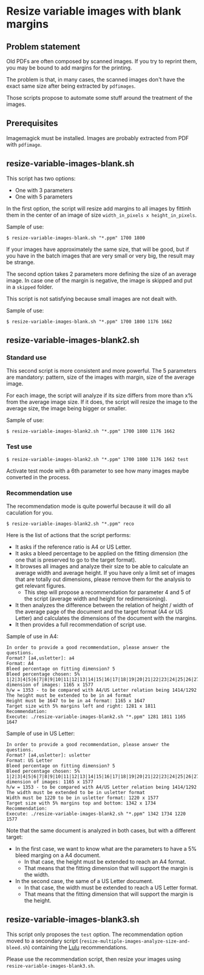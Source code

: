 # Resize variable images with blank margins

## Problem statement

Old PDFs are often composed by scanned images. If you try to reprint them, you may be bound to add margins for the printing.

The problem is that, in many cases, the scanned images don't have the exact same size after being extracted by `pdfimages`.

Those scripts propose to automate some stuff around the treatment of the images.

## Prerequisites

Imagemagick must be installed. Images are probably extracted from PDF with `pdfimage`.

## resize-variable-images-blank.sh

This script has two options:

* One with 3 parameters
* One with 5 parameters

In the first option, the script will resize add margins to all images by fittinh them in the center of an image of size `width_in_pixels x height_in_pixels`.

Sample of use:

```
$ resize-variable-images-blank.sh "*.ppm" 1700 1800
```

If your images have approximately the same size, that will be good, but if you have in the batch images that are very small or very big, the result may be strange.

The second option takes 2 parameters more defining the size of an average image. In case one of the margin is negative, the image is skipped and put in a `skipped` folder.

This script is not satisfying because small images are not dealt with.

Sample of use:

```
$ resize-variable-images-blank.sh "*.ppm" 1700 1800 1176 1662
```

## resize-variable-images-blank2.sh

### Standard use

This second script is more consistent and more powerful. The 5 parameters are mandatory: pattern, size of the images with margin, size of the average image.

For each image, the script will analyze if its size differs from more than x% from the average image size. If it does, the script will resize the image to the average size, the image being bigger or smaller.

Sample of use:

```
$ resize-variable-images-blank2.sh "*.ppm" 1700 1800 1176 1662
```

### Test use

```
$ resize-variable-images-blank2.sh "*.ppm" 1700 1800 1176 1662 test
```

Activate test mode with a 6th parameter to see how many images maybe converted in the process.

### Recommendation use

The recommendation mode is quite powerful because it will do all caculation for you.

```
$ resize-variable-images-blank2.sh "*.ppm" reco
```

Here is the list of actions that the script performs:

* It asks if the reference ratio is A4 or US Letter.
* It asks a bleed percentage to be applied on the fitting dimension (the one that is preserved to go to the target format).
* It browses all images and analyze their size to be able to calculate an average width and average height. If you have only a limit set of images that are totally out dimensions, please remove them for the analysis to get relevant figures.
    * This step will propose a recommendation for parameter 4 and 5 of the script (average width and height for redimensioning).
* It then analyzes the difference between the relation of height / width of the average page of the document and the target format (A4 or US Letter) and calculates the dimensions of the document with the margins.
* It then provides a full recommendation of script use.

Sample of use in A4:

```
In order to provide a good recommendation, please answer the questions.
Format? [a4,usletter]: a4
Format: A4
Bleed percentage on fitting dimension? 5
Bleed percentage chosen: 5%
1|2|3|4|5|6|7|8|9|10|11|12|13|14|15|16|17|18|19|20|21|22|23|24|25|26|27|28|29|30|31|32|33|34|35|36|37|38|39|40|41|42|43|44|45|46|47|48|49|50|51|52|53|54|55|56|57|58|59|60|61|62|63|64|65|66|67|68|69|70|71|72|73|74|75|76|77|78|79|80|81|82|83|84|85|86|87|88|89|90|91|92|93|94|95|96|97|98|99|100|101|102|103|104|105|106|107|108|109|110|111|112|113|114|115|116|117|118|119|120|121|122|123|124|125|126|127|128|129|130|131|132|133|134|135|136|137|138|139|140|141|142|143|144|145|146|147|148|149|150|151|152|153|154|155|156|157|158|159|160|161|162|163|164|165|166|167|168|169|170|171|172|173|174|175|176|177|178|179|180|181|182|183|184|185|186|187|188|189|190|191|192|193|194|195|196|197|198|199|200|201|202|203|204|205|206|207|208|209|210|211|212|213|214|215|216|217|218|219|220|221|222|223|224|225|226|227|228|229|230|231|232|233|234|235|236|237|238|239|240|241|Average dimension of images: 1165 x 1577
h/w = 1353 - to be compared with A4/US Letter relation being 1414/1292
The height must be extended to be in a4 format
Height must be 1647 to be in a4 format: 1165 x 1647
Target size with 5% margins left and right: 1281 x 1811
Recommendation:
Execute: ./resize-variable-images-blank2.sh "*.ppm" 1281 1811 1165 1647
```

Sample of use in US Letter:

```
In order to provide a good recommendation, please answer the questions.
Format? [a4,usletter]: usletter
Format: US Letter
Bleed percentage on fitting dimension? 5
Bleed percentage chosen: 5%
1|2|3|4|5|6|7|8|9|10|11|12|13|14|15|16|17|18|19|20|21|22|23|24|25|26|27|28|29|30|31|32|33|34|35|36|37|38|39|40|41|42|43|44|45|46|47|48|49|50|51|52|53|54|55|56|57|58|59|60|61|62|63|64|65|66|67|68|69|70|71|72|73|74|75|76|77|78|79|80|81|82|83|84|85|86|87|88|89|90|91|92|93|94|95|96|97|98|99|100|101|102|103|104|105|106|107|108|109|110|111|112|113|114|115|116|117|118|119|120|121|122|123|124|125|126|127|128|129|130|131|132|133|134|135|136|137|138|139|140|141|142|143|144|145|146|147|148|149|150|151|152|153|154|155|156|157|158|159|160|161|162|163|164|165|166|167|168|169|170|171|172|173|174|175|176|177|178|179|180|181|182|183|184|185|186|187|188|189|190|191|192|193|194|195|196|197|198|199|200|201|202|203|204|205|206|207|208|209|210|211|212|213|214|215|216|217|218|219|220|221|222|223|224|225|226|227|228|229|230|231|232|233|234|235|236|237|238|239|240|241|Average dimension of images: 1165 x 1577
h/w = 1353 - to be compared with A4/US Letter relation being 1414/1292
The width must be extended to be in usletter format
Width must be 1220 to be in usletter format: 1220 x 1577
Target size with 5% margins top and bottom: 1342 x 1734
Recommendation:
Execute: ./resize-variable-images-blank2.sh "*.ppm" 1342 1734 1220 1577
```

Note that the same document is analyzed in both cases, but with a different target:

* In the first case, we want to know what are the parameters to have a 5% bleed marging on a A4 document.
   * In that case, the height must be extended to reach an A4 format.
   * That means that the fitting dimension that will support the margin is the width.
* In the second case, the same of a US Letter document.
   * In that case, the width must be extended to reach a US Letter format.
   * That means that the fitting dimension that will support the margin is the height.
   
## resize-variable-images-blank3.sh

This script only proposes the `test` option. The recommendation option moved to a secondary script (`resize-multiple-images-analyze-size-and-bleed.sh`) containing the [Lulu](https://lulu.com) recommendations.

Please use the recommendation script, then resize your images using `resize-variable-images-blank3.sh`.

